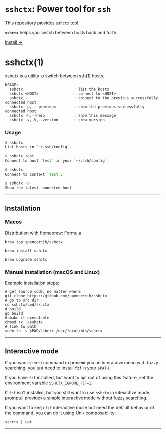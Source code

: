 # `sshctx`: Power tool for `ssh`

This repository provides `sshctx` tool.

**`sshctx`** helps you switch between hosts back and forth.

[Install &rarr;](#Installation)

# sshctx(1)

sshctx is a utility to switch between ssh(1) hosts.

```
USAGE:
  sshctx                       : list the hosts
  sshctx <HOST>                : connect to <HOST>
  sshctx -                     : connect to the previous successfully connected host
  sshctx -p, --previous        : show the previous successfully connected host
  sshctx -h,--help             : show this message
  sshctx -v,-V,--version       : show version
```

### Usage

```sh
$ sshctx
List hosts in `~/.ssh/config`.

$ sshctx test
Connect to host `test` in your `~/.ssh/config`.

$ sshctx -
Connect to context `test`.

$ sshctx -p
Show the latest connected host
```

-----

## Installation

### Macos

Distribution with Homebrew: [Formula](https://github.com/spencercjh/homebrew-sshctx)

```shell
brew tap spencercjh/sshctx

brew install sshctx

brew upgrade sshctx
```

### Manual Installation (macOS and Linux)

Example installation steps:

```shell
# get source code, no matter where
git clone https://github.com/spencercjh/sshctx
# go to src dir
cd sshctx/cmd/sshctx
# build
go build
# make it executable
chmod +x ./sshctx
# link to path
sudo ln -s $PWD/sshctx /usr/local/bin/sshctx
```

-----

## Interactive mode

If you want `sshctx` command to present you an interactive menu with fuzzy searching, you just need
to [install `fzf`](https://github.com/junegunn/fzf) in your `$PATH`.

If you have `fzf` installed, but want to opt out of using this feature, set the environment
variable `SSHCTX_IGNORE_FZF=1`.

If `fzf` isn't installed, but you still want to use `sshctx` in interactive
mode, [promptui](https://github.com/manifoldco/promptui) provides a simple interactive mode without fuzzy searching.

If you want to keep `fzf` interactive mode but need the default behavior of the command, you can do it using Unix
composability:

```
sshctx | cat
```

-----
